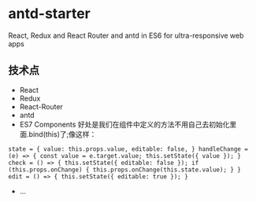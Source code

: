 # antd-starter
React, Redux and React Router and antd in ES6 for ultra-responsive web apps

## 技术点
- React
- Redux
- React-Router
- antd
- ES7 Components  好处是我们在组件中定义的方法不用自己去初始化里面.bind(this)了;像这样：


`state = {
    value: this.props.value,
    editable: false,
  }
  handleChange = (e) => {
    const value = e.target.value;
    this.setState({ value });
  }
  check = () => {
    this.setState({ editable: false });
    if (this.props.onChange) {
      this.props.onChange(this.state.value);
    }
  }
  edit = () => {
    this.setState({ editable: true });
  }
`
- ...
